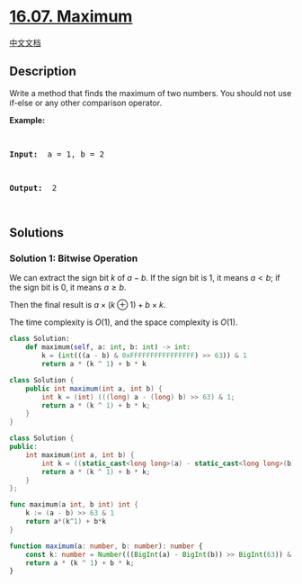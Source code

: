 # [16.07. Maximum](https://leetcode.cn/problems/maximum-lcci)

[中文文档](./lcci/16.07.Maximum/README.md)

## Description

<p>Write a method that finds the maximum of two numbers. You should not use if-else or any other comparison operator.</p>
<p><strong>Example: </strong></p>
<pre>

<strong>Input: </strong> a = 1, b = 2

<strong>Output: </strong> 2

</pre>

## Solutions

### Solution 1: Bitwise Operation

We can extract the sign bit $k$ of $a-b$. If the sign bit is $1$, it means $a \lt b$; if the sign bit is $0$, it means $a \ge b$.

Then the final result is $a \times (k \oplus 1) + b \times k$.

The time complexity is $O(1)$, and the space complexity is $O(1)$.

<!-- tabs:start -->

```python
class Solution:
    def maximum(self, a: int, b: int) -> int:
        k = (int(((a - b) & 0xFFFFFFFFFFFFFFFF) >> 63)) & 1
        return a * (k ^ 1) + b * k
```

```java
class Solution {
    public int maximum(int a, int b) {
        int k = (int) (((long) a - (long) b) >> 63) & 1;
        return a * (k ^ 1) + b * k;
    }
}
```

```cpp
class Solution {
public:
    int maximum(int a, int b) {
        int k = ((static_cast<long long>(a) - static_cast<long long>(b)) >> 63) & 1;
        return a * (k ^ 1) + b * k;
    }
};
```

```go
func maximum(a int, b int) int {
	k := (a - b) >> 63 & 1
	return a*(k^1) + b*k
}
```

```ts
function maximum(a: number, b: number): number {
    const k: number = Number(((BigInt(a) - BigInt(b)) >> BigInt(63)) & BigInt(1));
    return a * (k ^ 1) + b * k;
}
```

<!-- tabs:end -->

<!-- end -->
